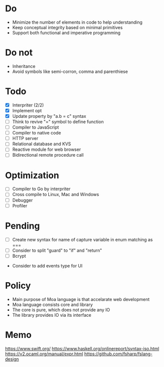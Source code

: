 # Do
- Minimize the number of elements in code to help understanding
- Keep conceptual integrity based on minimal primitives
- Support both functional and imperative programming

# Do not
- Inheritance
- Avoid symbols like semi-corron, comma and parenthiese

# Todo
- [x] Interpriter (2/2)
- [x] Implement opt
- [x] Update property by "a.b = c" syntax
- [ ] Think to revive "=" symbol to define function
- [ ] Compiler to JavaScript
- [ ] Compiler to native code
- [ ] HTTP server
- [ ] Relational database and KVS
- [ ] Reactive module for web browser
- [ ] Bidirectional remote procedure call

# Optimization
- [ ] Compiler to Go by interpriter
- [ ] Cross compile to Linux, Mac and Windows
- [ ] Debugger
- [ ] Profiler

# Pending
- [ ] Create new syntax for name of capture variable in enum matching as ===
- [ ] Consider to split "guard" to "if" and "return"
- [ ] Bcrypt
- Consider to add events type for UI

# Policy
- Main purpose of Moa language is that accelarate web development
- Moa language consists core and library
- The core is pure, which does not provide any IO
- The library provides IO via its interface

# Memo
https://www.swift.org/
https://www.haskell.org/onlinereport/syntax-iso.html
https://v2.ocaml.org/manual/expr.html
https://github.com/fsharp/fslang-design
